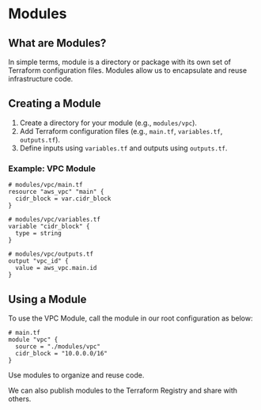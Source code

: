 # Modules

## What are Modules?

In simple terms, module is a directory or package with its own set of Terraform configuration files. Modules allow us to encapsulate and reuse infrastructure code.

## Creating a Module
1. Create a directory for your module (e.g., `modules/vpc`).
2. Add Terraform configuration files (e.g., `main.tf`, `variables.tf`, `outputs.tf`).
3. Define inputs using `variables.tf` and outputs using `outputs.tf`.

### Example: VPC Module
```hcl
# modules/vpc/main.tf
resource "aws_vpc" "main" {
  cidr_block = var.cidr_block
}

# modules/vpc/variables.tf
variable "cidr_block" {
  type = string
}

# modules/vpc/outputs.tf
output "vpc_id" {
  value = aws_vpc.main.id
}
```

## Using a Module
To use the VPC Module, call the module in our root configuration as below:

```hcl
# main.tf
module "vpc" {
  source = "./modules/vpc"
  cidr_block = "10.0.0.0/16"
}
```

Use modules to organize and reuse code.

We can also publish modules to the Terraform Registry and share with others.
